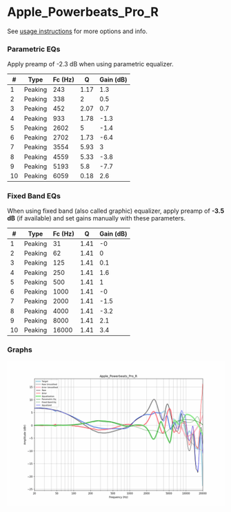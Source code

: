 # Apple_Powerbeats_Pro_R
See [usage instructions](https://github.com/jaakkopasanen/AutoEq#usage) for more options and info.

### Parametric EQs
Apply preamp of -2.3 dB when using parametric equalizer.

|   # | Type    |   Fc (Hz) |    Q |   Gain (dB) |
|-----|---------|-----------|------|-------------|
|   1 | Peaking |       243 | 1.17 |         1.3 |
|   2 | Peaking |       338 | 2    |         0.5 |
|   3 | Peaking |       452 | 2.07 |         0.7 |
|   4 | Peaking |       933 | 1.78 |        -1.3 |
|   5 | Peaking |      2602 | 5    |        -1.4 |
|   6 | Peaking |      2702 | 1.73 |        -6.4 |
|   7 | Peaking |      3554 | 5.93 |         3   |
|   8 | Peaking |      4559 | 5.33 |        -3.8 |
|   9 | Peaking |      5193 | 5.8  |        -7.7 |
|  10 | Peaking |      6059 | 0.18 |         2.6 |

### Fixed Band EQs
When using fixed band (also called graphic) equalizer, apply preamp of **-3.5 dB** (if available) and set gains manually with these parameters.

|   # | Type    |   Fc (Hz) |    Q |   Gain (dB) |
|-----|---------|-----------|------|-------------|
|   1 | Peaking |        31 | 1.41 |        -0   |
|   2 | Peaking |        62 | 1.41 |         0   |
|   3 | Peaking |       125 | 1.41 |         0.1 |
|   4 | Peaking |       250 | 1.41 |         1.6 |
|   5 | Peaking |       500 | 1.41 |         1   |
|   6 | Peaking |      1000 | 1.41 |        -0   |
|   7 | Peaking |      2000 | 1.41 |        -1.5 |
|   8 | Peaking |      4000 | 1.41 |        -3.2 |
|   9 | Peaking |      8000 | 1.41 |         2.1 |
|  10 | Peaking |     16000 | 1.41 |         3.4 |

### Graphs
![](./Apple_Powerbeats_Pro_R.png)
